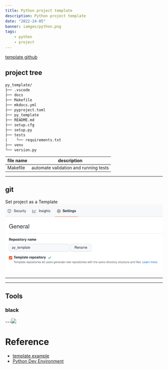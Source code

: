 ```yaml
---
title: Python project template
description: Python project template
date: "2022-24-05"
banner: iamges/python.png
tags:
    - python
    - project
---
```


[template github](https://github.com/robobe/py_template)

## project tree
```
py_template/
├── .vscode
├── docs
├── Makefile
├── mkdocs.yml
├── pyproject.toml
├── py_template
├── README.md
├── setup.cfg
├── setup.py
├── tests
|    └── requirements.txt
├── venv
└── version.py

```

| file name  | description  |
|---|---|
| Makefile  | automate validation and running tests  |

---

## git
Set project as a Template
![](images/github_template.png)

---


---
## Tools
### black

---![](2022-05-24-14-43-36.png)

# Reference
- [template example](https://github.com/overfitted-cat/from-pybase)
- [Python Dev Environment](https://dev.to/bowmanjd/python-dev-environment-part-3-dependencies-with-installrequires-and-requirements-txt-kk3)
